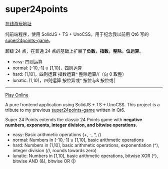 # super24points

[在线游玩地址](https://lxl66566.github.io/super24points/)

纯前端程序，使用 SolidJS + TS + UnoCSS。用于纪念我以前用 Qt6 写的 [super24points-game](https://github.com/lxl66566/super24points-game)。

超级 24 点，在普通 24 点的基础上扩展了**负数，指数，整除，位运算**。

- easy: 四则运算
- normal: [-10,-1] ∪ [1,10]，四则运算
- hard: [1,10]，四则运算 指数运算^ 整除运算//（向 0 取整）
- lunatic: [1,10]，四则运算 按位异或^ 按位与& 按位或|

---

[Play Online](https://lxl66566.github.io/super24points/)

A pure frontend application using SolidJS + TS + UnoCSS. This project is a tribute to my previous [super24points-game](https://github.com/lxl66566/super24points-game) written in Qt6.

Super 24 Points extends the classic 24 Points game with **negative numbers, exponents, integer division, and bitwise operations**.

- easy: Basic arithmetic operations (+, -, \*, /)
- normal: Numbers in [-10,-1] ∪ [1,10], basic arithmetic operations
- hard: Numbers in [1,10], basic arithmetic operations, exponentiation (^), integer division (//, rounds towards zero)
- lunatic: Numbers in [1,10], basic arithmetic operations, bitwise XOR (^), bitwise AND (&), bitwise OR (|)
